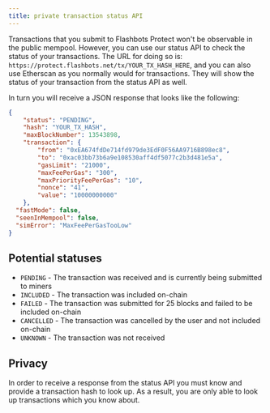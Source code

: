 ```yaml
---
title: private transaction status API
---
```


Transactions that you submit to Flashbots Protect won't be observable in the public mempool. However, you can use our status API to check the status of your transactions. The URL for doing so is: `https://protect.flashbots.net/tx/YOUR_TX_HASH_HERE`, and you can also use Etherscan as you normally would for transactions. They will show the status of your transaction from the status API as well.

In turn you will receive a JSON response that looks like the following:

```json
{
    "status": "PENDING",
    "hash": "YOUR_TX_HASH",
    "maxBlockNumber": 13543898,
    "transaction": {
        "from": "0xEA674fdDe714fd979de3EdF0F56AA9716B898ec8",
        "to": "0xac03bb73b6a9e108530aff4df5077c2b3d481e5a",
        "gasLimit": "21000",
        "maxFeePerGas": "300",
        "maxPriorityFeePerGas": "10",
        "nonce": "41",
        "value": "10000000000"
    },
  "fastMode": false,
  "seenInMempool": false,
  "simError": "MaxFeePerGasTooLow"
}
```

## Potential statuses
* `PENDING` - The transaction was received and is currently being submitted to miners
* `INCLUDED` - The transaction was included on-chain
* `FAILED` - The transaction was submitted for 25 blocks and failed to be included on-chain
* `CANCELLED` - The transaction was cancelled by the user and not included on-chain
* `UNKNOWN` - The transaction was not received

## Privacy
In order to receive a response from the status API you must know and provide a transaction hash to look up. As a result, you are only able to look up transactions which you know about.
